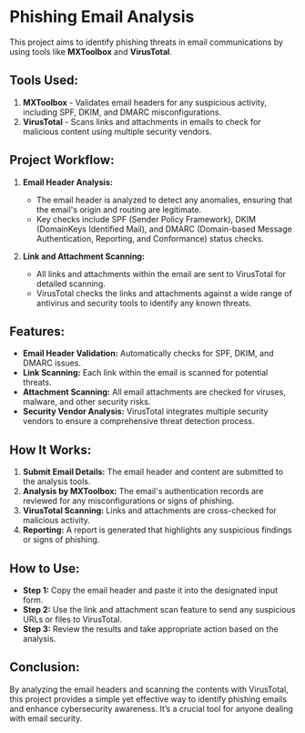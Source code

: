 # Phishing Email Analysis

This project aims to identify phishing threats in email communications by using tools like **MXToolbox** and **VirusTotal**. 

## Tools Used:
1. **MXToolbox** - Validates email headers for any suspicious activity, including SPF, DKIM, and DMARC misconfigurations.
2. **VirusTotal** - Scans links and attachments in emails to check for malicious content using multiple security vendors.

## Project Workflow:
1. **Email Header Analysis:** 
   - The email header is analyzed to detect any anomalies, ensuring that the email's origin and routing are legitimate.
   - Key checks include SPF (Sender Policy Framework), DKIM (DomainKeys Identified Mail), and DMARC (Domain-based Message Authentication, Reporting, and Conformance) status checks.
  
2. **Link and Attachment Scanning:** 
   - All links and attachments within the email are sent to VirusTotal for detailed scanning.
   - VirusTotal checks the links and attachments against a wide range of antivirus and security tools to identify any known threats.

## Features:
- **Email Header Validation:** Automatically checks for SPF, DKIM, and DMARC issues.
- **Link Scanning:** Each link within the email is scanned for potential threats.
- **Attachment Scanning:** All email attachments are checked for viruses, malware, and other security risks.
- **Security Vendor Analysis:** VirusTotal integrates multiple security vendors to ensure a comprehensive threat detection process.

## How It Works:
1. **Submit Email Details:** The email header and content are submitted to the analysis tools.
2. **Analysis by MXToolbox:** The email's authentication records are reviewed for any misconfigurations or signs of phishing.
3. **VirusTotal Scanning:** Links and attachments are cross-checked for malicious activity.
4. **Reporting:** A report is generated that highlights any suspicious findings or signs of phishing.

## How to Use:
- **Step 1:** Copy the email header and paste it into the designated input form.
- **Step 2:** Use the link and attachment scan feature to send any suspicious URLs or files to VirusTotal.
- **Step 3:** Review the results and take appropriate action based on the analysis.

## Conclusion:
By analyzing the email headers and scanning the contents with VirusTotal, this project provides a simple yet effective way to identify phishing emails and enhance cybersecurity awareness. It’s a crucial tool for anyone dealing with email security.
